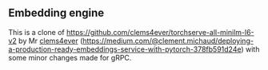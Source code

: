 ## Embedding engine

This is a clone of https://github.com/clems4ever/torchserve-all-minilm-l6-v2  by Mr [clems4ever](https://github.com/clems4ever) (https://medium.com/@clement.michaud/deploying-a-production-ready-embeddings-service-with-pytorch-378fb591d24e) with some minor changes made for gRPC. 


